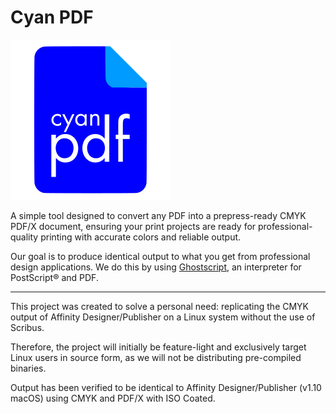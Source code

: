 # Cyan PDF

![Logo](docs/logo.svg)

A simple tool designed to convert any PDF into a prepress-ready CMYK PDF/X document, ensuring your print projects are ready for professional-quality printing with accurate colors and reliable output.

Our goal is to produce identical output to what you get from professional design applications. We do this by using [Ghostscript](https://ghostscript.com), an interpreter for PostScript® and PDF.

---

This project was created to solve a personal need: replicating the CMYK output of Affinity Designer/Publisher on a Linux system without the use of Scribus.

Therefore, the project will initially be feature-light and exclusively target Linux users in source form, as we will not be distributing pre-compiled binaries.

Output has been verified to be identical to Affinity Designer/Publisher (v1.10 macOS) using CMYK and PDF/X with ISO Coated.
